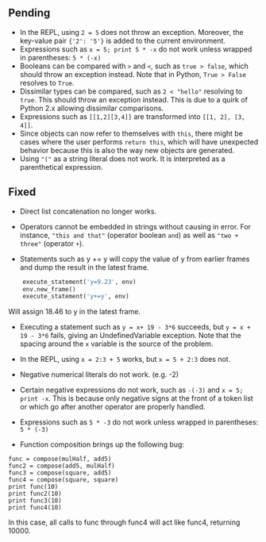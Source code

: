## Pending

- In the REPL, using ``2 = 5`` does not throw an exception. Moreover, the key-value pair ``{'2': '5'}`` is added to the current environment.
- Expressions such as ``x = 5; print 5 * -x`` do not work unless wrapped in parentheses: ``5 * (-x)``
- Booleans can be compared with ``>`` and ``<``, such as ``true > false``, which should throw an exception instead. Note that in Python, ``True > False`` resolves to ``True``.
- Dissimilar types can be compared, such as ``2 < "hello"`` resolving to ``true``. This should throw an exception instead. This is due to a quirk of Python 2.x allowing dissimilar comparisons.
- Expressions such as ``[[1,2][3,4]]`` are transformed into ``[[1, 2], [3, 4]]``.
- Since objects can now refer to themselves with ``this``, there might be cases where the user performs ``return this``, which will have unexpected behavior because this is also the way new objects are generated.
- Using ``"("`` as a string literal does not work. It is interpreted as a parenthetical expression.

## Fixed

- Direct list concatenation no longer works.

- Operators cannot be embedded in strings without causing in error. For instance, ``"this and that"`` (operator boolean ``and``) as well as ``"two + three"`` (operator ``+``).

- Statements such as y += y will copy the value of y from earlier frames and dump the result in the latest frame.

```python
    execute_statement('y=9.23', env)
    env.new_frame()
    execute_statement('y+=y', env)
```

Will assign 18.46 to y in the latest frame.

- Executing a statement such as ``y = x+ 19 - 3*6`` succeeds, but ``y = x + 19 - 3*6`` fails, giving an UndefinedVariable exception. Note that the spacing around the ``x`` variable is the source of the problem.

- In the REPL, using ``x = 2:3 + 5`` works, but ``x = 5 + 2:3`` does not.

- Negative numerical literals do not work. (e.g. -2)

- Certain negative expressions do not work, such as ``-(-3)`` and ``x = 5; print -x``. This is because only negative signs at the front of a token list or which go after another operator are properly handled.

- Expressions such as ``5 * -3`` do not work unless wrapped in parentheses: ``5 * (-3)``

- Function composition brings up the following bug:

```
func = compose(mulHalf, add5)
func2 = compose(add5, mulHalf)
func3 = compose(square, add5)
func4 = compose(square, square)
print func(10)
print func2(10)
print func3(10)
print func4(10)
```

In this case, all calls to func through func4 will act like func4, returning 10000.
